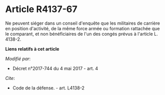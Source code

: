 # Article R4137-67

Ne peuvent siéger dans un conseil d'enquête que les militaires de carrière en position d'activité, de la même force armée ou
formation rattachée que le comparant, et non bénéficiaires de l'un des congés prévus à l'article L. 4138-2.

**Liens relatifs à cet article**

_Modifié par_:

  - Décret n°2017-744 du 4 mai 2017 - art. 4

_Cite_:

  - Code de la défense. - art. L4138-2
